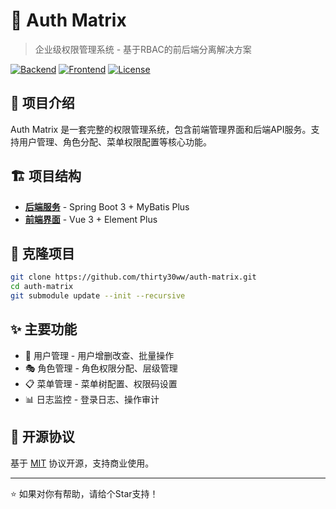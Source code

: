 # 🔐 Auth Matrix

> 企业级权限管理系统 - 基于RBAC的前后端分离解决方案

[![Backend](https://img.shields.io/badge/Backend-Spring%20Boot-green)](https://github.com/thirty30ww/auth-matrix-backend)
[![Frontend](https://img.shields.io/badge/Frontend-Vue3-blue)](https://github.com/thirty30ww/auth-matrix-frontend)
[![License](https://img.shields.io/badge/License-MIT-blue)](LICENSE)

## 📖 项目介绍

Auth Matrix 是一套完整的权限管理系统，包含前端管理界面和后端API服务。支持用户管理、角色分配、菜单权限配置等核心功能。

## 🏗️ 项目结构

- **[后端服务](https://github.com/thirty30ww/auth-matrix-backend)** - Spring Boot 3 + MyBatis Plus
- **[前端界面](https://github.com/thirty30ww/auth-matrix-frontend)** - Vue 3 + Element Plus

## 🚀 克隆项目

```bash
git clone https://github.com/thirty30ww/auth-matrix.git
cd auth-matrix
git submodule update --init --recursive
```

## ✨ 主要功能

- 👥 用户管理 - 用户增删改查、批量操作
- 🎭 角色管理 - 角色权限分配、层级管理
- 📋 菜单管理 - 菜单树配置、权限码设置
- 📊 日志监控 - 登录日志、操作审计

## 📄 开源协议

基于 [MIT](LICENSE) 协议开源，支持商业使用。

---

⭐ 如果对你有帮助，请给个Star支持！